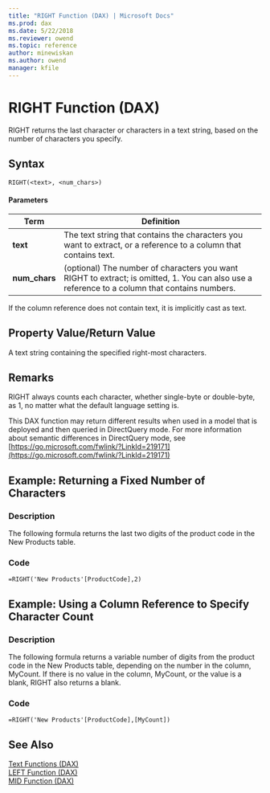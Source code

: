```yaml
---
title: "RIGHT Function (DAX) | Microsoft Docs"
ms.prod: dax
ms.date: 5/22/2018
ms.reviewer: owend
ms.topic: reference
author: minewiskan
ms.author: owend
manager: kfile
---
```

# RIGHT Function (DAX)
RIGHT returns the last character or characters in a text string, based on the number of characters you specify.  
  
## Syntax  
  
```dax
RIGHT(<text>, <num_chars>)  
```
  
#### Parameters  
  
|Term|Definition|  
|--------|--------------|  
|**text**|The text string that contains the characters you want to extract, or a reference to a column that contains text.|  
|**num_chars**|(optional) The number of characters you want RIGHT to extract; is omitted, 1. You can also use a reference to a column that contains numbers.|  
  
If the column reference does not contain text, it is implicitly cast as text.  
  
## Property Value/Return Value  
A text string containing the specified right-most characters.  
  
## Remarks  
RIGHT always counts each character, whether single-byte or double-byte, as 1, no matter what the default language setting is.  
  
This DAX function may return different results when used in a model that is deployed and then queried in DirectQuery mode. For more information about semantic differences in DirectQuery mode, see [https://go.microsoft.com/fwlink/?LinkId=219171](https://go.microsoft.com/fwlink/?LinkId=219171)  
  
## Example: Returning a Fixed Number of Characters  
  
### Description  
The following formula returns the last two digits of the product code in the New Products table.  
  
### Code  
  
```dax
=RIGHT('New Products'[ProductCode],2)  
```
  
## Example: Using a Column Reference to Specify Character Count  
  
### Description  
The following formula returns a variable number of digits from the product code in the New Products table, depending on the number in the column, MyCount. If there is no value in the column, MyCount, or the value is a blank, RIGHT also returns a blank.  
  
### Code  
  
```dax
=RIGHT('New Products'[ProductCode],[MyCount])  
```
  
## See Also  
[Text Functions &#40;DAX&#41;](text-functions-dax.md)  
[LEFT Function &#40;DAX&#41;](left-function-dax.md)  
[MID Function &#40;DAX&#41;](mid-function-dax.md)  
  
